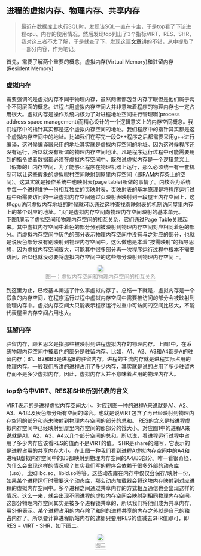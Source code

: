 ## 进程的虚拟内存、物理内存、共享内存
> 最近在数据库上执行SQL时，发现该SQL一直在卡主，于是top看了下该进程cpu、内存的使用情况，然后发现top列出了3个指标VIRT、RES、SHR，我对这三者不太了解，于是就查了下，发现这篇[文章](https://blog.csdn.net/u012398613/article/details/52903296)讲的不错，从中提取了一部分内容，作为笔记。


首先，需要了解两个重要的概念，虚拟内存(Virtual Memory)和驻留内存(Resident Memory)
### 虚拟内存
需要强调的是虚拟内存不同于物理内存，虽然两者都包含内存字眼但是他们属于两个不同层面的概念。进程占用虚拟内存空间大并非意味着程序的物理内存也一定占用很大。虚拟内存是操作系统内核为了对进程地址空间进行管理啊(process address space management)而精心设计的一个逻辑意义上的内存空间概念。我们程序中的指针其实都是这个虚拟内存空间的地址。我们程序中的指针其实都是这个虚拟内存空间中的地址。比如我们在写完一段C++程序之后都需要采用g++进行编译，这时候编译器采用的地址其实就是虚拟内存空间的地址。因为这时候程序还没有运行，所以就没有所谓的物理内存空间地址。凡是程序运行过程中可能需要用到的指令或者数据都必须在虚拟内存空间中。既然说虚拟内存是一个逻辑意义上（假象的）内存空间，为了能够让程序在物理机器上运行，那么必须统一有一套机制可以让这些假象的虚拟呢村空间映射到屋里内存空间（即RAM内存条上的空间）。这其实就是操作系统中也映射表(page table)所做的事情了。内核会为系统中每一个进程维护一份相互独立的页映射表，页映射表的基本原理是将程序运行过程中所需要访问的一段虚拟内存空间通过页映射表映射到一段屋里内存空间上，这样cpu访问虚拟内存地址的时候就可以通过这种查找页映射表的机制访问屋里内存上的某个对应的地址。“页”是虚拟内存空间向物理内存空间映射的基本单元。  
下图1演示了虚拟空间和物理内存空间的相互关系，它们通过Page Table关联起来。其中虚拟内存空间中着色的部分分别被映射到物理内存空间对应相同着色的部分。而虚拟内存空间中灰色的部分表示物理内存空间中没有与之对应的部分，也就是说灰色部分没有别映射到物理内存空间中。这么做也是本着“按需映射”的指导思想，因为虚拟内存空间很大，可能其中很多部分再一次程序运行过程中根本不需要访问，所以也就没必要将虚拟内存空间中的这些部分映射到物理内存空间上。

<center>
    <img style="border-radius: 0.3125em;
    box-shadow: 0 2px 4px 0 rgba(34,36,38,.12),0 2px 10px 0 rgba(34,36,38,.08);" 
    src="https://raw.githubusercontent.com/liangpinglk/note/master/picture/memory/virt_phy_memory.png">
    <br>
    <div style="color:orange; border-bottom: 1px solid #d9d9d9;
    display: inline-block;
    color: #999;
    padding: 2px;">图一：虚拟内存空间和物理内存空间的相互关系</div>
</center>

到这里为止，已经基本阐述了什么事虚拟内存了。总结一下就是，虚拟内存是一个假象的内存空间，在程序运行过程中虚拟内存空间中需要被访问的部分会被映射到物理内存中。虚拟内存空间大只能表示程序运行过重中可访问的空间比较大，不能代表屋里内存空间占用也大。
### 驻留内存
驻留内存，顾名思义是指那些被映射到进程虚拟内存的物理内存。上图1中，在系统物理内存空间中被着色的部分是驻留内存。比如，A1、A2、A3和A4都是A的驻留内存；B1、B2和B3是进程B的驻留内存。进程的主流内存就是进程实际占用的物理内存。一般我们所讲的进程占用了多少内存，其实就是说的占用了多少驻留内存而不是多少虚拟内存。因此，虚拟内存大并不意味着占用的物理内存大。

### top命令中VIRT、RES和SHR所别代表的含义
VIRT表示的是进程虚拟内存空间大小。对应到图一种的进程A来说就是A1、A2、A3、A4以及灰色部分所有空间的综合。也就是说VIRT包含了再已经映射到物理内存空间的部分和尚未映射到物理内存空间的部分的总和。
RES的含义是指进程虚拟内存空间中已经映射到屋里内存空间的那部分的饿大小。对应图1中的进程A来说就是A1、A2、A3、A4以几个部分空间的总和。所以说，看进程运行过程中占用了多少内存应该看RES的值而不是VIRT的值。
SHR是share的缩写，它表示的是进程占用的共享内存大小。在上图一种我们看到进程A虚拟内存空间中的A4和进程B虚拟内存空间中的B3都映射到物理内存空间的A4/B3部分。咋一看很奇怪，为什么会出现这样的情况呢？其实我们写的程序会依赖于很多外部的动态库（.so），比如libc.so、libld.so等等。这些动态库在内存中仅仅会保存/映射一份，如果某个进程运行时需要这个动态库，那么动态加载器会将这块内存映射到对应进程的虚拟内存空间中。多个进程之间通过共享内存的方式相互通信也会出现这样的情况。这么一来，就会出现不同进程的虚拟内存空间会映射到相同物理内存空间。这部分物理内存空间其实是被多个进程锁共享的，所以我们将他们成为共享内存，用SHR表示。某个进程占用的内存除了和别的进程共享的内存之外就是自己的独占内存了。所以要计算进程断站内存的逮虾只要用RES的值减去SHR值即可，即RES = VIRT - SHR，如下图二。

<center>
    <img style="border-radius: 0.3125em;
    box-shadow: 0 2px 4px 0 rgba(34,36,38,.12),0 2px 10px 0 rgba(34,36,38,.08);" 
    src="https://raw.githubusercontent.com/liangpinglk/note/master/picture/memory/picture_2.png">
    <br>
    <div style="color:orange; border-bottom: 1px solid #d9d9d9;
    display: inline-block;
    color: #999;
    padding: 2px;">图二</div>
</center>